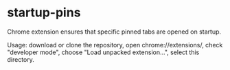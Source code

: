 # startup-pins

Chrome extension ensures that specific pinned tabs are opened on startup.

Usage: download or clone the repository, open chrome://extensions/, check "developer mode", choose "Load unpacked extension…", select this directory.
